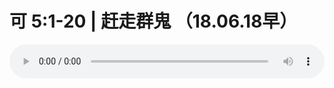 # 可 5:1-20 | 赶走群鬼 （18.06.18早）

<audio style="width: 100%;" preload="false" controls controlslist="nodownload"><source src="//file.simai.life/audio/mp3/old/25681.mp3" type="audio/mpeg">Your browser does not support the audio element.</audio>


